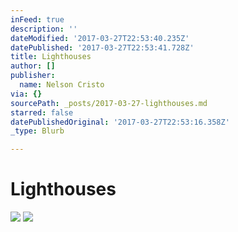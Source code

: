 ```yaml
---
inFeed: true
description: ''
dateModified: '2017-03-27T22:53:40.235Z'
datePublished: '2017-03-27T22:53:41.728Z'
title: Lighthouses
author: []
publisher:
  name: Nelson Cristo
via: {}
sourcePath: _posts/2017-03-27-lighthouses.md
starred: false
datePublishedOriginal: '2017-03-27T22:53:16.358Z'
_type: Blurb

---
```

# Lighthouses
![](https://the-grid-user-content.s3-us-west-2.amazonaws.com/316eaa93-efe9-400b-9a1b-b01bf9ca63ea.jpg)
![](https://the-grid-user-content.s3-us-west-2.amazonaws.com/39c4e684-e94f-461b-89f4-e64c0ea90d5a.jpg)